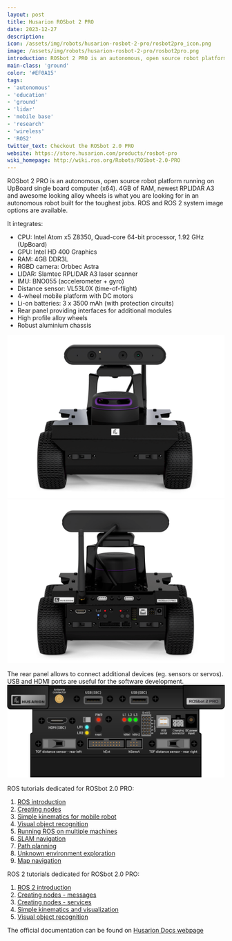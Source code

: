 ```yaml
---
layout: post
title: Husarion ROSbot 2 PRO
date: 2023-12-27
description:
icon: /assets/img/robots/husarion-rosbot-2-pro/rosbot2pro_icon.png
image: /assets/img/robots/husarion-rosbot-2-pro/rosbot2pro.png
introduction: ROSbot 2 PRO is an autonomous, open source robot platform running on UpBoard single board computer (x64). 4GB of RAM, newest RPLIDAR A3 and awesome looking alloy wheels is what you are looking for in an autonomous robot built for the toughest jobs. ROS and ROS 2 system image options are available.
main-class: 'ground'
color: '#EF0A15'
tags:
- 'autonomous'
- 'education'
- 'ground'
- 'lidar'
- 'mobile base'
- 'research'
- 'wireless'
- 'ROS2'
twitter_text: Checkout the ROSbot 2.0 PRO
website: https://store.husarion.com/products/rosbot-pro
wiki_homepage: http://wiki.ros.org/Robots/ROSbot-2.0-PRO
---
```


ROSbot 2 PRO is an autonomous, open source robot platform running on UpBoard single board computer (x64). 4GB of RAM, newest RPLIDAR A3 and awesome looking alloy wheels is what you are looking for in an autonomous robot built for the toughest jobs. ROS and ROS 2 system image options are available.

It integrates:
 - CPU: Intel Atom x5 Z8350, Quad-core 64-bit processor, 1.92 GHz (UpBoard)
 - GPU: Intel HD 400 Graphics
 - RAM: 4GB DDR3L
 - RGBD camera: Orbbec Astra
 - LIDAR: Slamtec RPLIDAR A3 laser scanner
 - IMU: BNO055 (accelerometer + gyro)
 - Distance sensor: VL53L0X (time-of-flight)
 - 4-wheel mobile platform with DC motors
 - Li-on batteries: 3 x 3500 mAh (with protection circuits)
 - Rear panel providing interfaces for additional modules
 - High profile alloy wheels
 - Robust aluminium chassis

![Appearance](/assets/img/robots/husarion-rosbot-2-pro/rosbot2pro_appearance1.png)
![Appearance](/assets/img/robots/husarion-rosbot-2-pro/rosbot2pro_appearance.png)


The rear panel allows to connect additional devices (eg. sensors or servos). USB and HDMI ports are useful for the software development.
![Rear panel](/assets/img/robots/husarion-rosbot-2-pro/rosbot2pro_rear_panel.png)


ROS tutorials dedicated for ROSbot 2.0 PRO:
1. [ROS introduction](https://husarion.com/tutorials/ros-tutorials/1-ros-introduction)
2. [Creating nodes](https://husarion.com/tutorials/ros-tutorials/2-creating-nodes)
3. [Simple kinematics for mobile robot](https://husarion.com/tutorials/ros-tutorials/3-simple-kinematics-for-mobile-robot)
4. [Visual object recognition](https://husarion.com/tutorials/ros-tutorials/4-visual-object-recognition)
5. [Running ROS on multiple machines](https://husarion.com/tutorials/ros-tutorials/5-running-ros-on-multiple-machines)
6. [SLAM navigation](https://husarion.com/tutorials/ros-tutorials/6-slam-navigation)
7. [Path planning](https://husarion.com/tutorials/ros-tutorials/7-path-planning)
8. [Unknown environment exploration](https://husarion.com/tutorials/ros-tutorials/8-unknown-environment-exploration)
9. [Map navigation](https://husarion.com/tutorials/ros-tutorials/9-map-navigation)

ROS 2 tutorials dedicated for ROSbot 2.0 PRO:
1. [ROS 2 introduction](https://husarion.com/tutorials/ros2-tutorials/1-ros2-introduction/)
2. [Creating nodes - messages](https://husarion.com/tutorials/ros2-tutorials/2-creating-nodes-messages/)
3. [Creating nodes - services](https://husarion.com/tutorials/ros2-tutorials/3-creating-nodes-services/)
4. [Simple kinematics and visualization](https://husarion.com/tutorials/ros2-tutorials/4-simple-kinematics-and-visualization/)
5. [Visual object recognition](https://husarion.com/tutorials/ros2-tutorials/5-visual-object-recognition/)

The official documentation can be found on [Husarion Docs webpage](https://husarion.com/manuals/rosbot-manual/)
